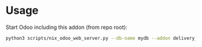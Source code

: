 # Usage

Start Odoo including this addon (from repo root):

```bash
python3 scripts/nix_odoo_web_server.py --db-name mydb --addon delivery_mondialrelay
```
